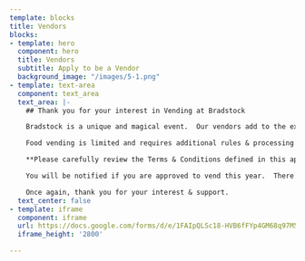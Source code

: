 ```yaml
---
template: blocks
title: Vendors
blocks:
- template: hero
  component: hero
  title: Vendors
  subtitle: Apply to be a Vendor
  background_image: "/images/5-1.png"
- template: text-area
  component: text_area
  text_area: |-
    ## Thank you for your interest in Vending at Bradstock

    Bradstock is a unique and magical event.  Our vendors add to the experience!  This is why we look to support local artisans, crafters and small businesses by offering a limited number of vending spots. We vet vendors so we have a diverse variety of wares & services.

    Food vending is limited and requires additional rules & processing with state & local organizations.  If you are interested in food vending, you can apply here,  but your application will be managed separately and have food specific terms  & conditions.

    **Please carefully review the Terms & Conditions defined in this application.**

    You will be notified if you are approved to vend this year.  There is a small vending fee that will be charged for each vending spot, this is in addition to festival tickets which are required for all to enter Bradstock.

    Once again, thank you for your interest & support.
  text_center: false
- template: iframe
  component: iframe
  url: https://docs.google.com/forms/d/e/1FAIpQLSc18-HVB6fFYp4GM68q97M5TfxxBLvhBBx2k533gb6jxxu70w/viewform?embedded=true
  iframe_height: '2800'

---
```

